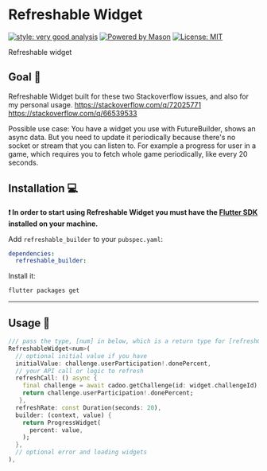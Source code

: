 # Refreshable Widget

[![style: very good analysis][very_good_analysis_badge]][very_good_analysis_link]
[![Powered by Mason](https://img.shields.io/endpoint?url=https%3A%2F%2Ftinyurl.com%2Fmason-badge)](https://github.com/felangel/mason)
[![License: MIT][license_badge]][license_link]

Refreshable widget

## Goal 🏹
Refreshable Widget built for these two Stackoverflow issues, and also for my personal usage.
https://stackoverflow.com/q/72025771
https://stackoverflow.com/q/66539533

Possible use case:
You have a widget you use with FutureBuilder, shows an async data. But you need to update it periodically because there's no socket or stream that you can listen to.
For example a progress for user in a game, which requires you to fetch whole game periodically, like every 20 seconds.

## Installation 💻

**❗ In order to start using Refreshable Widget you must have the [Flutter SDK][flutter_install_link] installed on your machine.**

Add `refreshable_builder` to your `pubspec.yaml`:

```yaml
dependencies:
  refreshable_builder:
```

Install it:

```sh
flutter packages get
```

---

## Usage 🛞
```dart
/// pass the type, [num] in below, which is a return type for [refreshCall] and [value] in [builder]
RefreshableWidget<num>(
  // optional initial value if you have
  initialValue: challenge.userParticipation!.donePercent,
  // your API call or logic to refresh
  refreshCall: () async {
    final challenge = await cadoo.getChallenge(id: widget.challengeId); 
    return challenge.userParticipation!.donePercent;
   },
  refreshRate: const Duration(seconds: 20),
  builder: (context, value) {
    return ProgressWidget(
      percent: value,
    );
  },
  // optional error and loading widgets
),
```



[flutter_install_link]: https://docs.flutter.dev/get-started/install
[github_actions_link]: https://docs.github.com/en/actions/learn-github-actions
[license_badge]: https://img.shields.io/badge/license-MIT-blue.svg
[license_link]: https://opensource.org/licenses/MIT
[logo_black]: https://raw.githubusercontent.com/VGVentures/very_good_brand/main/styles/README/vgv_logo_black.png#gh-light-mode-only
[logo_white]: https://raw.githubusercontent.com/VGVentures/very_good_brand/main/styles/README/vgv_logo_white.png#gh-dark-mode-only
[mason_link]: https://github.com/felangel/mason
[very_good_analysis_badge]: https://img.shields.io/badge/style-very_good_analysis-B22C89.svg
[very_good_analysis_link]: https://pub.dev/packages/very_good_analysis
[very_good_cli_link]: https://pub.dev/packages/very_good_cli
[very_good_coverage_link]: https://github.com/marketplace/actions/very-good-coverage
[very_good_ventures_link]: https://verygood.ventures
[very_good_ventures_link_light]: https://verygood.ventures#gh-light-mode-only
[very_good_ventures_link_dark]: https://verygood.ventures#gh-dark-mode-only
[very_good_workflows_link]: https://github.com/VeryGoodOpenSource/very_good_workflows
